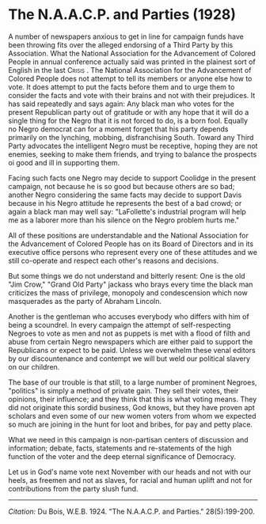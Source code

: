 # The N.A.A.C.P. and Parties (1928)

A number of newspapers anxious to get in line for campaign funds have been throwing fits over the alleged endorsing of a Third Party by this Association. What the National Association for the Advancement of Colored People in annual conference actually said was printed in the plainest sort of English in the last <span style="font-variant:small-caps;">Crisis</span> . The National Association for the Advancement of Colored People does not attempt to tell its members or anyone else how to vote. It does attempt to put the facts before them and to urge them to consider the facts and vote with their brains and not with their prejudices. It has said repeatedly and says again: Any black man who votes for the present Republican party out of gratitude or with any hope that it will do a single thing for the Negro that it is not forced to do, is a born fool. Equally no Negro democrat can for a moment forget that his party depends primarily on the lynching, mobbing, disfranchising South. Toward any Third Party advocates the intelligent Negro must be receptive, hoping they are not enemies, seeking to make them friends, and trying to balance the prospects oi good and ill in supporting them.

Facing such facts one Negro may decide to support Coolidge in the present campaign, not because he is so good but because others are so bad; another Negro considering the same facts may decide to support Davis because in his Negro attitude he represents the best of a bad crowd; or again a black man may well say: "LaFollette's industrial program will help me as a laborer more than his silence on the Negro problem hurts me."

All of these positions are understandable and the National Association for the Advancement of Colored People has on its Board of Directors and in its executive office persons who represent every one of these attitudes and we still co-operate and respect each other's reasons and decisions.

But some things we do not understand and bitterly resent: One is the old "Jim Crow," "Grand Old Party" jackass who brays every time the black man criticizes the mass of privilege, monopoly and condescension which now masquerades as the party of Abraham Lincoln.

Another is the gentleman who accuses everybody who differs with him of being a scoundrel. In every campaign the attempt of self-respecting Negroes to vote as men and not as puppets is met with a flood of filth and abuse from certain Negro newspapers which are either paid to support the Republicans or expect to be paid. Unless we overwhelm these venal editors by our discountenance and contempt we will but weld our political slavery on our children.

The base of our trouble is that still, to a large number of prominent Negroes, "politics" is simply a method of private gain. They sell their votes, their opinions, their influence; and they think that this is what voting means. They did not originate this sordid business, God knows, but they have proven apt scholars and even some of our new women voters from whom we expected so much are joining in the hunt for loot and bribes, for pay and petty place.

What we need in this campaign is non-partisan centers of discussion and information; debate, facts, statements and re-statements of the high function of the voter and the deep eternal significance of Democracy.

Let us in God's name vote next November with our heads and not with our heels, as freemen and not as slaves, for racial and human uplift and not for contributions from the party slush fund.


_________________
*Citation:* Du Bois, W.E.B. 1924. "The N.A.A.C.P. and Parties." 28(5):199-200.
